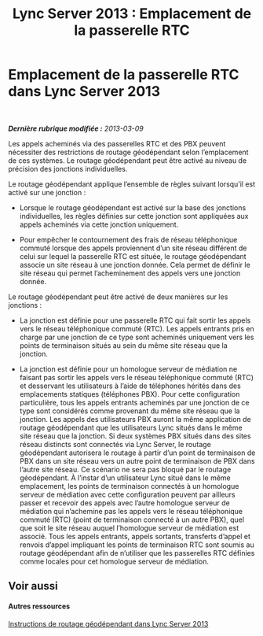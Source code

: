 ﻿---
title: 'Lync Server 2013 : Emplacement de la passerelle RTC'
TOCTitle: Emplacement de la passerelle RTC
ms:assetid: 49693a35-fad3-49ee-a71e-c7e4537b79aa
ms:mtpsurl: https://technet.microsoft.com/fr-fr/library/JJ994031(v=OCS.15)
ms:contentKeyID: 53095411
ms.date: 05/20/2016
mtps_version: v=OCS.15
ms.translationtype: HT
---

# Emplacement de la passerelle RTC dans Lync Server 2013

 

_**Dernière rubrique modifiée :** 2013-03-09_

Les appels acheminés via des passerelles RTC et des PBX peuvent nécessiter des restrictions de routage géodépendant selon l’emplacement de ces systèmes. Le routage géodépendant peut être activé au niveau de précision des jonctions individuelles.

Le routage géodépendant applique l’ensemble de règles suivant lorsqu’il est activé sur une jonction :

  - Lorsque le routage géodépendant est activé sur la base des jonctions individuelles, les règles définies sur cette jonction sont appliquées aux appels acheminés via cette jonction uniquement.

  - Pour empêcher le contournement des frais de réseau téléphonique commuté lorsque des appels proviennent d’un site réseau différent de celui sur lequel la passerelle RTC est située, le routage géodépendant associe un site réseau à une jonction donnée. Cela permet de définir le site réseau qui permet l’acheminement des appels vers une jonction donnée.

Le routage géodépendant peut être activé de deux manières sur les jonctions :

  - La jonction est définie pour une passerelle RTC qui fait sortir les appels vers le réseau téléphonique commuté (RTC). Les appels entrants pris en charge par une jonction de ce type sont acheminés uniquement vers les points de terminaison situés au sein du même site réseau que la jonction.

  - La jonction est définie pour un homologue serveur de médiation ne faisant pas sortir les appels vers le réseau téléphonique commuté (RTC) et desservant les utilisateurs à l’aide de téléphones hérités dans des emplacements statiques (téléphones PBX). Pour cette configuration particulière, tous les appels entrants acheminés par une jonction de ce type sont considérés comme provenant du même site réseau que la jonction. Les appels des utilisateurs PBX auront la même application de routage géodépendant que les utilisateurs Lync situés dans le même site réseau que la jonction. Si deux systèmes PBX situés dans des sites réseau distincts sont connectés via Lync Server, le routage géodépendant autorisera le routage à partir d’un point de terminaison de PBX dans un site réseau vers un autre point de terminaison de PBX dans l’autre site réseau. Ce scénario ne sera pas bloqué par le routage géodépendant. À l’instar d’un utilisateur Lync situé dans le même emplacement, les points de terminaison connectés à un homologue serveur de médiation avec cette configuration peuvent par ailleurs passer et recevoir des appels avec l’autre homologue serveur de médiation qui n’achemine pas les appels vers le réseau téléphonique commuté (RTC) (point de terminaison connecté à un autre PBX), quel que soit le site réseau auquel l’homologue serveur de médiation est associé. Tous les appels entrants, appels sortants, transferts d’appel et renvois d’appel impliquant les points de terminaison RTC sont soumis au routage géodépendant afin de n’utiliser que les passerelles RTC définies comme locales pour cet homologue serveur de médiation.

## Voir aussi

#### Autres ressources

[Instructions de routage géodépendant dans Lync Server 2013](lync-server-2013-guidance-for-location-based-routing.md)

